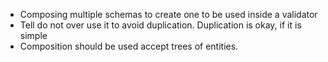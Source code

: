 - Composing multiple schemas to create one to be used inside a validator
- Tell do not over use it to avoid duplication. Duplication is okay, if it is simple
- Composition should be used accept trees of entities.
